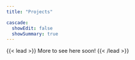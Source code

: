 ```yaml
---
title: "Projects"

cascade:
  showEdit: false
  showSummary: true
---
```


{{< lead >}}
More to see here soon!
{{< /lead >}}

